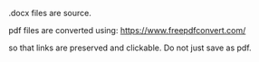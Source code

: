 .docx files are source.

pdf files are converted using: https://www.freepdfconvert.com/

so that links are preserved and clickable. Do not just save as pdf.

